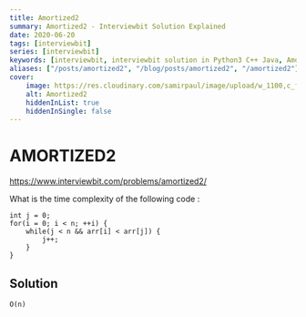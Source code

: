 ```yaml
---
title: Amortized2
summary: Amortized2 - Interviewbit Solution Explained
date: 2020-06-20
tags: [interviewbit]
series: [interviewbit]
keywords: [interviewbit, interviewbit solution in Python3 C++ Java, Amortized2 solution]
aliases: ["/posts/amortized2", "/blog/posts/amortized2", "/amortized2"]
cover:
    image: https://res.cloudinary.com/samirpaul/image/upload/w_1100,c_fit,co_rgb:FFFFFF,l_text:Arial_70_bold:Amortized2 - Solution Explained/problem-solving.webp
    alt: Amortized2
    hiddenInList: true
    hiddenInSingle: false
---
```


# AMORTIZED2

https://www.interviewbit.com/problems/amortized2/

What is the time complexity of the following code :

```
int j = 0;
for(i = 0; i < n; ++i) {
    while(j < n && arr[i] < arr[j]) {
        j++;
    }
}
```

## Solution
```
O(n)
```
